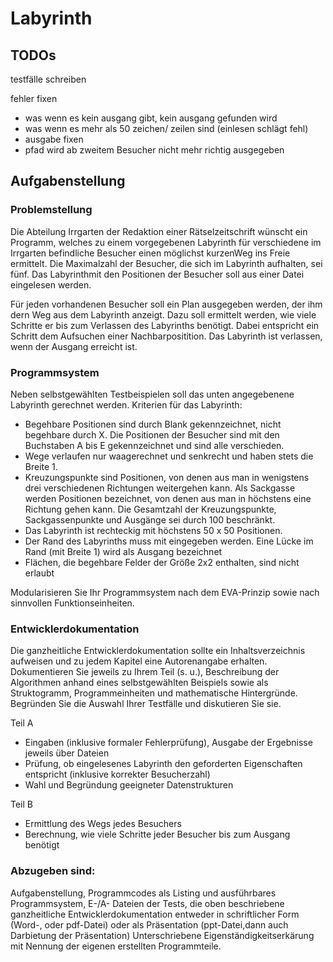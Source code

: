 # Labyrinth

## TODOs

testfälle schreiben

fehler fixen
- was wenn es kein ausgang gibt, kein ausgang gefunden wird
- was wenn es mehr als 50 zeichen/ zeilen sind (einlesen schlägt fehl)
- ausgabe fixen
- pfad wird ab zweitem Besucher nicht mehr richtig ausgegeben


## Aufgabenstellung

### Problemstellung

Die Abteilung Irrgarten der Redaktion einer Rätselzeitschrift wünscht ein Programm,
welches zu einem vorgegebenen Labyrinth für verschiedene im Irrgarten befindliche
Besucher einen möglichst kurzenWeg ins Freie ermittelt. Die Maximalzahl der Besucher, die sich im Labyrinth aufhalten, sei fünf. Das Labyrinthmit den Positionen der Besucher soll aus einer Datei eingelesen werden.

Für jeden vorhandenen Besucher soll ein Plan ausgegeben werden, der ihm dern Weg aus dem Labyrinth anzeigt. Dazu soll ermittelt werden, wie viele Schritte er bis zum Verlassen des Labyrinths benötigt. Dabei entspricht ein Schritt dem Aufsuchen einer Nachbarpositition. Das Labyrinth ist verlassen, wenn der Ausgang erreicht ist.

### Programmsystem

Neben selbstgewählten Testbeispielen soll das unten angegebenene Labyrinth gerechnet
werden.
Kriterien für das Labyrinth:
- Begehbare Positionen sind durch Blank gekennzeichnet, nicht begehbare durch X.
Die Positionen der Besucher sind mit den Buchstaben A bis E gekennzeichnet und
sind alle verschieden.
- Wege verlaufen nur waagerechnet und senkrecht und haben stets die Breite 1.
- Kreuzungspunkte sind Positionen, von denen aus man in wenigstens drei
verschiedenen Richtungen weitergehen kann. Als Sackgasse werden Positionen
bezeichnet, von denen aus man in höchstens eine Richtung gehen kann. Die
Gesamtzahl der Kreuzungspunkte, Sackgassenpunkte und Ausgänge sei durch
100 beschränkt.
- Das Labyrinth ist rechteckig mit höchstens 50 x 50 Positionen.
- Der Rand des Labyrinths muss mit eingegeben werden.
Eine Lücke im Rand (mit Breite 1) wird als Ausgang bezeichnet
- Flächen, die begehbare Felder der Größe 2x2 enthalten, sind nicht erlaubt

Modularisieren Sie Ihr Programmsystem nach dem EVA-Prinzip sowie nach sinnvollen
Funktionseinheiten.

### Entwicklerdokumentation

Die ganzheitliche Entwicklerdokumentation sollte ein Inhaltsverzeichnis aufweisen und zu
jedem Kapitel eine Autorenangabe erhalten.
Dokumentieren Sie jeweils zu Ihrem Teil (s. u.), Beschreibung der Algorithmen anhand
eines selbstgewählten Beispiels sowie als Struktogramm, Programmeinheiten und
mathematische Hintergründe.
Begründen Sie die Auswahl Ihrer Testfälle und diskutieren Sie sie.

Teil A
- Eingaben (inklusive formaler Fehlerprüfung), Ausgabe der Ergebnisse jeweils über
Dateien
- Prüfung, ob eingelesenes Labyrinth den geforderten Eigenschaften entspricht
(inklusive korrekter Besucherzahl)
- Wahl und Begründung geeigneter Datenstrukturen

Teil B
- Ermittlung des Wegs jedes Besuchers
- Berechnung, wie viele Schritte jeder Besucher bis zum Ausgang benötigt

### Abzugeben sind:

Aufgabenstellung, Programmcodes als Listing und ausführbares Programmsystem, E-/A-
Dateien der Tests, die oben beschriebene ganzheitliche Entwicklerdokumentation
entweder in schriftlicher Form (Word-, oder pdf-Datei) oder als Präsentation (ppt-Datei,dann auch Darbietung der Präsentation) Unterschriebene Eigenständigkeitserkärung mit Nennung der eigenen erstellten
Programmteile.

